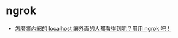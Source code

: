 # ngrok

* [怎麼將內網的 localhost 讓外面的人都看得到呢？用用 ngrok 吧！](https://tenten.co/blog/how-to-use-ngrok-to-connect-your-localhost/)